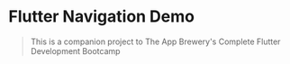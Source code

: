 # Flutter Navigation Demo
>This is a companion project to The App Brewery's Complete Flutter Development Bootcamp